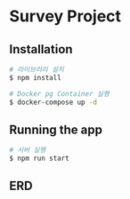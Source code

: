 # Survey Project

## Installation

```bash
# 라이브러리 설치
$ npm install

# Docker pg Container 실행
$ docker-compose up -d
```

## Running the app

```bash
# 서버 실행
$ npm run start
```

## ERD
